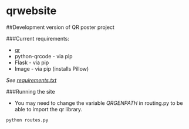 qrwebsite
=========

##Development version of QR poster project

###Current requirements:

* [qr](https://github.com/RJ-Skunkworks/qr)
* python-qrcode - via pip
* Flask - via pip
* Image - via pip (installs Pillow)

_See [requirements.txt](https://github.com/roycoding/qrwebsite/blob/master/requirements.txt)_

###Running the site
* You may need to change the variable _QRGENPATH_ in routing.py to be able to import the qr library.

```
python routes.py
```

